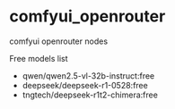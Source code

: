 # comfyui_openrouter
comfyui openrouter nodes

Free models list
- qwen/qwen2.5-vl-32b-instruct:free
- deepseek/deepseek-r1-0528:free
- tngtech/deepseek-r1t2-chimera:free
